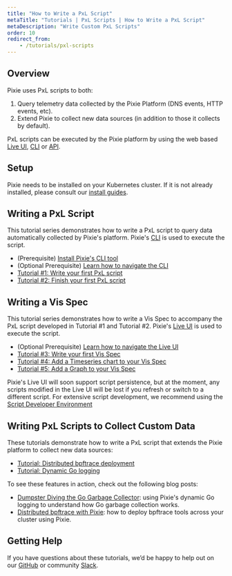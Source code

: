 ```yaml
---
title: "How to Write a PxL Script"
metaTitle: "Tutorials | PxL Scripts | How to Write a PxL Script"
metaDescription: "Write Custom PxL Scripts"
order: 10
redirect_from:
    - /tutorials/pxl-scripts
---
```


## Overview

Pixie uses PxL scripts to both:

1. Query telemetry data collected by the Pixie Platform (DNS events, HTTP events, etc).
2. Extend Pixie to collect new data sources (in addition to those it collects by default).

PxL scripts can be executed by the Pixie platform by using the web based [Live UI](/using-pixie/using-live-ui/), [CLI](/using-pixie/using-cli/) or [API](/using-pixie/api-quick-start/).

## Setup

Pixie needs to be installed on your Kubernetes cluster. If it is not already installed, please consult our [install guides](/installing-pixie/install-guides/).

## Writing a PxL Script

This tutorial series demonstrates how to write a PxL script to query data automatically collected by Pixie's platform. Pixie's [CLI](/using-pixie/using-cli/) is used to execute the script.

- (Prerequisite) [Install Pixie's CLI tool](/installing-pixie/install-schemes/cli/#1.-install-the-pixie-cli)
- (Optional Prerequisite) [Learn how to navigate the CLI](/using-pixie/using-cli)
- [Tutorial #1: Write your first PxL script](/tutorials/pxl-scripts/write-pxl-scripts/custom-pxl-scripts-1)
- [Tutorial #2: Finish your first PxL script](/tutorials/pxl-scripts/write-pxl-scripts/custom-pxl-scripts-2)

## Writing a Vis Spec

This tutorial series demonstrates how to write a Vis Spec to accompany the PxL script developed in Tutorial #1 and Tutorial #2. Pixie's [Live UI](/using-pixie/using-live-ui/) is used to execute the script.

- (Optional Prerequisite) [Learn how to navigate the Live UI](/using-pixie/using-live-ui)
- [Tutorial #3: Write your first Vis Spec](/tutorials/pxl-scripts/write-pxl-scripts/custom-pxl-scripts-3)
- [Tutorial #4: Add a Timeseries chart to your Vis Spec](/tutorials/pxl-scripts/write-pxl-scripts/custom-pxl-scripts-4)
- [Tutorial #5: Add a Graph to your Vis Spec](/tutorials/pxl-scripts/write-pxl-scripts/custom-pxl-scripts-5)

<Alert variant="outlined" severity="info">
  Pixie's Live UI will soon support script persistence, but at the moment, any scripts modified in the Live UI will be lost if you refresh or switch to a different script. For extensive script development, we recommend using the <a href="/tutorials/pxl-scripts/script-dev-environment/">Script Developer Environment</a>
</Alert>

## Writing PxL Scripts to Collect Custom Data

These tutorials demonstrate how to write a PxL script that extends the Pixie platform to collect new data sources:

- [Tutorial: Distributed bpftrace deployment](/tutorials/custom-data/distributed-bpftrace-deployment/)
- [Tutorial: Dynamic Go logging](/tutorials/custom-data/dynamic-go-logging/)

To see these features in action, check out the following blog posts:

- [Dumpster Diving the Go Garbage Collector](https://blog.px.dev/go-garbage-collector/): using Pixie's dynamic Go logging to understand how Go garbage collection works.
- [Distributed bpftrace with Pixie](https://blog.px.dev/distributed-bpftrace/): how to deploy bpftrace tools across your cluster using Pixie.

## Getting Help

If you have questions about these tutorials, we’d be happy to help out on our [GitHub](https://github.com/pixie-io/pixie/issues) or community [Slack](https://slackin.px.dev/).
